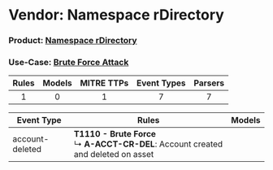Vendor: Namespace rDirectory
============================
### Product: [Namespace rDirectory](../ds_namespace_rdirectory_namespace_rdirectory.md)
### Use-Case: [Brute Force Attack](../../../../UseCases/uc_brute_force_attack.md)

| Rules | Models | MITRE TTPs | Event Types | Parsers |
|:-----:|:------:|:----------:|:-----------:|:-------:|
|   1   |   0    |     1      |      7      |    7    |

| Event Type      | Rules                                                                                       | Models |
| --------------- | ------------------------------------------------------------------------------------------- | ------ |
| account-deleted | <b>T1110 - Brute Force</b><br> ↳ <b>A-ACCT-CR-DEL</b>: Account created and deleted on asset |        |